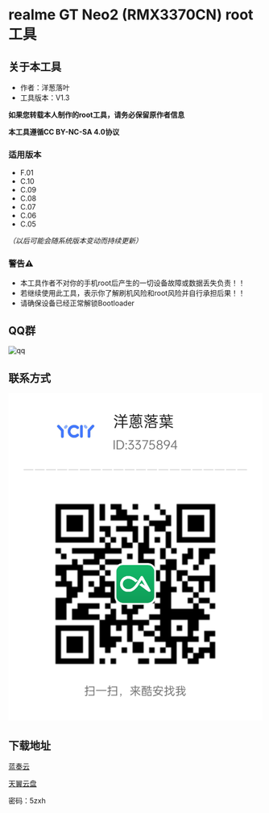 # realme GT Neo2 (RMX3370CN) root工具

## 关于本工具
- 作者：洋葱落叶
- 工具版本：V1.3

**如果您转载本人制作的root工具，请务必保留原作者信息**

**本工具遵循CC BY-NC-SA 4.0协议**

### 适用版本
- F.01
- C.10
- C.09
- C.08
- C.07
- C.06
- C.05

*（以后可能会随系统版本变动而持续更新）*

### 警告⚠️
- 本工具作者不对你的手机root后产生的一切设备故障或数据丢失负责！！
- 若继续使用此工具，表示你了解刷机风险和root风险并自行承担后果！！
- 请确保设备已经正常解锁Bootloader

## QQ群
![qq](realme_ycly.png)

## 联系方式
![coolapk_ycly](coolapk.png)

## 下载地址
[蓝奏云](https://ycly.lanzouw.com/i9SQf0eeo4li)

[天翼云盘](https://cloud.189.cn/t/bIRjEbEjQ73a)

密码：5zxh
